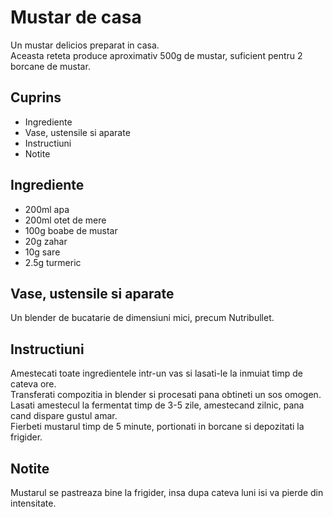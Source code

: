 # Mustar de casa

Un mustar delicios preparat in casa.  
Aceasta reteta produce aproximativ 500g de mustar, suficient pentru 2 borcane de mustar.

## Cuprins

- Ingrediente
- Vase, ustensile si aparate
- Instructiuni
- Notite

## Ingrediente

- 200ml apa
- 200ml otet de mere
- 100g boabe de mustar
- 20g zahar
- 10g sare
- 2.5g turmeric

## Vase, ustensile si aparate

Un blender de bucatarie de dimensiuni mici, precum Nutribullet.

## Instructiuni

Amestecati toate ingredientele intr-un vas si lasati-le la inmuiat timp de cateva ore.  
Transferati compozitia in blender si procesati pana obtineti un sos omogen.  
Lasati amestecul la fermentat timp de 3-5 zile, amestecand zilnic, pana cand dispare gustul amar.  
Fierbeti mustarul timp de 5 minute, portionati in borcane si depozitati la frigider.

## Notite

Mustarul se pastreaza bine la frigider, insa dupa cateva luni isi va pierde din intensitate.
